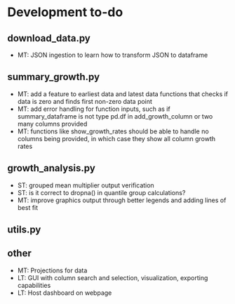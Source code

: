 # Development to-do

## download_data.py
- MT: JSON ingestion to learn how to transform JSON to dataframe

## summary_growth.py
- MT: add a feature to earliest data and latest data functions that checks if data is zero and finds first non-zero data point
- MT: add error handling for function inputs, such as if summary_dataframe is not type pd.df in add_growth_column or two many columns provided
- MT: functions like show_growth_rates should be able to handle no columns being provided, in which case they show all column growth rates

## growth_analysis.py
- ST: grouped mean multiplier output verification
- ST: is it correct to dropna() in quantile group calculations?
- MT: improve graphics output through better legends and adding lines of best fit

## utils.py


## other
- MT: Projections for data
- LT: GUI with column search and selection, visualization, exporting capabilities
- LT: Host dashboard on webpage 